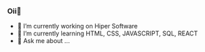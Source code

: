 ### Oii👋


- 🔭 I’m currently working on Hiper Software
- 🌱 I’m currently learning HTML, CSS, JAVASCRIPT, SQL, REACT
- 💬 Ask me about ...

